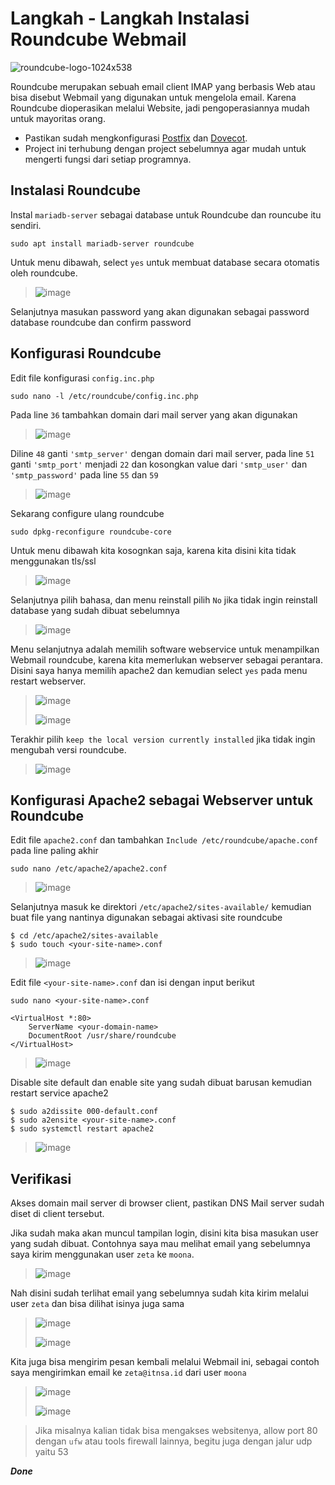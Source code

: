 # Langkah - Langkah Instalasi Roundcube Webmail
![roundcube-logo-1024x538](https://github.com/diotriandika/learn-networking/assets/109568349/3c53cc6b-22b1-43bb-8a4e-7607938abc5b)

Roundcube merupakan sebuah email client IMAP yang berbasis Web atau bisa disebut Webmail yang digunakan untuk mengelola email. Karena Roundcube dioperasikan melalui Website, jadi pengoperasiannya mudah untuk mayoritas orang.

- Pastikan sudah mengkonfigurasi [Postfix](https://github.com/diotriandika/learn-networking/blob/3f579774a837c60da92bcb3da6aed09d1967bdd3/Basic%20Configuration%20Linux/Setup-Service-LKSN2022/Postfix-SMTP-Server.md) dan [Dovecot](https://github.com/diotriandika/learn-networking/blob/6a6cfd1a5342b826d3e62469d0584ba5e9f5d1d5/Basic%20Configuration%20Linux/Setup-Service-LKSN2022/Dovecot-IMAPD%26POP3.md).
- Project ini terhubung dengan project sebelumnya agar mudah untuk mengerti fungsi dari setiap programnya.

## Instalasi Roundcube
Instal `mariadb-server` sebagai database untuk Roundcube dan rouncube itu sendiri.
```
sudo apt install mariadb-server roundcube
```
Untuk menu dibawah, select `yes` untuk membuat database secara otomatis oleh roundcube.
> ![image](https://github.com/diotriandika/learn-networking/assets/109568349/ca106721-bd8c-4837-acb1-b95dbbf2ffbe)

Selanjutnya masukan password yang akan digunakan sebagai password database roundcube dan confirm password

## Konfigurasi Roundcube
Edit file konfigurasi `config.inc.php`
```
sudo nano -l /etc/roundcube/config.inc.php
```
Pada line `36` tambahkan domain dari mail server yang akan digunakan
> ![image](https://github.com/diotriandika/learn-networking/assets/109568349/7397f093-df2e-4f17-bfeb-fc617e95ff63)

Diline `48` ganti `'smtp_server'` dengan domain dari mail server, pada line `51` ganti `'smtp_port'` menjadi `22` dan kosongkan value dari `'smtp_user'` dan `'smtp_password'` pada line `55` dan `59`
> ![image](https://github.com/diotriandika/learn-networking/assets/109568349/c136cb68-cf2a-46cb-b181-e079bd249130)

Sekarang configure ulang roundcube
```
sudo dpkg-reconfigure roundcube-core
```
Untuk menu dibawah kita kosognkan saja, karena kita disini kita tidak menggunakan tls/ssl
> ![image](https://github.com/diotriandika/learn-networking/assets/109568349/26f57481-94b5-4792-83f0-c440e0748b5d)

Selanjutnya pilih bahasa, dan menu reinstall pilih `No` jika tidak ingin reinstall database yang sudah dibuat sebelumnya
> ![image](https://github.com/diotriandika/learn-networking/assets/109568349/a287ed53-161b-4f0c-a7fd-9add76f864be)

Menu selanjutnya adalah memilih software webservice untuk menampilkan Webmail roundcube, karena kita memerlukan webserver sebagai perantara. Disini saya hanya memilih apache2 dan kemudian select `yes` pada menu restart webserver.
> ![image](https://github.com/diotriandika/learn-networking/assets/109568349/11401c7d-7d69-4c71-aa01-0e5f2cd404cf)
>
> ![image](https://github.com/diotriandika/learn-networking/assets/109568349/c04dacb1-4e9c-40ec-bf20-20ab67e5a552)

Terakhir pilih `keep the local version currently installed` jika tidak ingin mengubah versi roundcube.
> ![image](https://github.com/diotriandika/learn-networking/assets/109568349/fa069ef5-4f96-4f2e-aea8-f51120f255aa)

## Konfigurasi Apache2 sebagai Webserver untuk Roundcube
Edit file `apache2.conf` dan tambahkan `Include /etc/roundcube/apache.conf` pada line paling akhir
```
sudo nano /etc/apache2/apache2.conf
```
> ![image](https://github.com/diotriandika/learn-networking/assets/109568349/962fce68-32bf-4846-925d-26daaad3a7f6)

Selanjutnya masuk ke direktori `/etc/apache2/sites-available/` kemudian buat file yang nantinya digunakan sebagai aktivasi site roundcube
```
$ cd /etc/apache2/sites-available
$ sudo touch <your-site-name>.conf
```
> ![image](https://github.com/diotriandika/learn-networking/assets/109568349/00338fa8-6165-494f-b47f-8493fdebcd47)

Edit file `<your-site-name>.conf` dan isi dengan input berikut
```
sudo nano <your-site-name>.conf
```
```
<VirtualHost *:80>
    ServerName <your-domain-name>
    DocumentRoot /usr/share/roundcube
</VirtualHost>
```
> ![image](https://github.com/diotriandika/learn-networking/assets/109568349/2f579add-a75c-49de-a71d-74d04242295a)

Disable site default dan enable site yang sudah dibuat barusan kemudian restart service apache2
```
$ sudo a2dissite 000-default.conf
$ sudo a2ensite <your-site-name>.conf
$ sudo systemctl restart apache2
```
> ![image](https://github.com/diotriandika/learn-networking/assets/109568349/a09130bd-9c34-46b7-9ae5-71408770c224)

## Verifikasi
Akses domain mail server di browser client, pastikan DNS Mail server sudah diset di client tersebut.

Jika sudah maka akan muncul tampilan login, disini kita bisa masukan user yang sudah dibuat. Contohnya saya mau melihat email yang sebelumnya saya kirim menggunakan user `zeta` ke `moona`.
> ![image](https://github.com/diotriandika/learn-networking/assets/109568349/1771fcf0-3bdc-4d31-afef-73936ca93653)

Nah disini sudah terlihat email yang sebelumnya sudah kita kirim melalui user `zeta` dan bisa dilihat isinya juga sama
> ![image](https://github.com/diotriandika/learn-networking/assets/109568349/8b4baed0-add3-4bd4-9192-5f12e4a02513)
>
> ![image](https://github.com/diotriandika/learn-networking/assets/109568349/69715606-c80d-4408-a316-70c0513f46b6)

Kita juga bisa mengirim pesan kembali melalui Webmail ini, sebagai contoh saya mengirimkan email ke `zeta@itnsa.id` dari user `moona`
> ![image](https://github.com/diotriandika/learn-networking/assets/109568349/7b5893a2-daff-4fc0-a685-ebe5b0c5d644)
>
> ![image](https://github.com/diotriandika/learn-networking/assets/109568349/a261c3b4-b2b0-4b9f-ad82-a2eee4d94ffb)

> Jika misalnya kalian tidak bisa mengakses websitenya, allow port 80 dengan `ufw` atau tools firewall lainnya, begitu juga dengan jalur udp yaitu 53

**_Done_**

